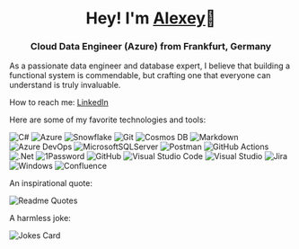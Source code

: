 <h1 align="center">Hey! I'm <a href="https://www.linkedin.com/in/alexey-nikitin-de/" target="_blank">Alexey</a>👋</h1>
<h3 align="center">Cloud Data Engineer (Azure) from Frankfurt, Germany</h3>

As a passionate data engineer and database expert, I believe that building a functional system is commendable, but crafting one that everyone can understand is truly invaluable.

How to reach me: <a href="https://www.linkedin.com/in/alexey-nikitin-de/" target="_blank">LinkedIn</a>

Here are some of my favorite technologies and tools:

![C#](https://img.shields.io/badge/c%23-%23239120.svg?style=for-the-badge&logo=devbox&logoColor=white)
![Azure](https://img.shields.io/badge/azure-%230072C6.svg?style=for-the-badge&logo=icloud&logoColor=white)
![Snowflake](https://img.shields.io/badge/snowflake-%2369b1e6?style=for-the-badge&logo=snowflake&logoColor=white)
![Git](https://img.shields.io/badge/git-%23F05033.svg?style=for-the-badge&logo=git&logoColor=white)
![Cosmos DB](https://img.shields.io/badge/Cosmos%20DB-%230072C6.svg?style=for-the-badge&logo=instatus&logoColor=white)
![Markdown](https://img.shields.io/badge/markdown-%23000000.svg?style=for-the-badge&logo=markdown&logoColor=white)
![Azure DevOps](https://img.shields.io/badge/azure%20devops-%230072C6.svg?style=for-the-badge&logo=githubactions&logoColor=white)
![MicrosoftSQLServer](https://img.shields.io/badge/Microsoft%20SQL%20Sever-CC2927?style=for-the-badge&logo=googlecloudstorage&logoColor=white)
![Postman](https://img.shields.io/badge/Postman-FF6C37?style=for-the-badge&logo=postman&logoColor=white)
![GitHub Actions](https://img.shields.io/badge/github%20actions-%232671E5.svg?style=for-the-badge&logo=githubactions&logoColor=white)
![.Net](https://img.shields.io/badge/.NET-5C2D91?style=for-the-badge&logo=devbox&logoColor=white)
![1Password](https://img.shields.io/badge/1password-%232671E5.svg?style=for-the-badge&logo=1password&logoColor=white)
![GitHub](https://img.shields.io/badge/github-%23121011.svg?style=for-the-badge&logo=github&logoColor=white)
![Visual Studio Code](https://img.shields.io/badge/VS%20Code-0078d7.svg?style=for-the-badge&logo=devbox&logoColor=white)
![Visual Studio](https://img.shields.io/badge/Visual%20Studio-5C2D91.svg?style=for-the-badge&logo=devbox&logoColor=white)
![Jira](https://img.shields.io/badge/jira-%230A0FFF.svg?style=for-the-badge&logo=jira&logoColor=white)
![Windows](https://img.shields.io/badge/Windows-0078D6?style=for-the-badge&logo=stackedit&logoColor=white)
![Confluence](https://img.shields.io/badge/confluence-%23172BF4.svg?style=for-the-badge&logo=confluence&logoColor=white)

An inspirational quote:

![Readme Quotes](https://quotes-github-readme.vercel.app/api?type=horizontal&theme=dark)

A harmless joke:

![Jokes Card](https://readme-jokes.vercel.app/api)

